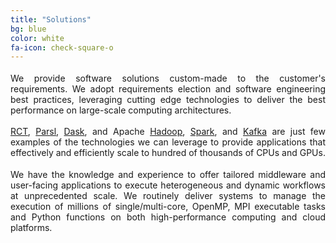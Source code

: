 ```yaml
---
title: "Solutions"
bg: blue
color: white
fa-icon: check-square-o
---
```


<!-- # Solutions -->

<p style="text-align: justify; text-justify: inter-character margin-bottom: 0.75em; margin-top: 1.25em;"> We provide software solutions custom-made to the customer's requirements. We adopt requirements election and software engineering best practices, leveraging cutting edge technologies to deliver the best performance on large-scale computing architectures.</p>

<p style="text-align: justify; text-justify: inter-character margin-bottom: 0.75em; margin-top: 1.25em;"><a href="https://radical-cybertools.github.io/">RCT</a>, <a href="https://parsl-project.org/">Parsl</a>, <a href="https://dask.org/">Dask</a>, and Apache <a href="https://hadoop.apache.org/">Hadoop</a>, <a href="https://spark.apache.org/">Spark</a>, and <a href="https://kafka.apache.org/">Kafka</a> are just few examples of the technologies we can leverage to provide applications that effectively and efficiently scale to hundred of thousands of CPUs and GPUs.</p>

<p style="text-align: justify; text-justify: inter-character margin-bottom: 0.75em; margin-top: 1.25em;">We have the knowledge and experience to offer tailored middleware and user-facing applications to execute heterogeneous and dynamic workflows at unprecedented scale. We routinely deliver systems to manage the execution of millions of single/multi-core, OpenMP, MPI executable tasks and Python functions on both high-performance computing and cloud platforms.  </p>